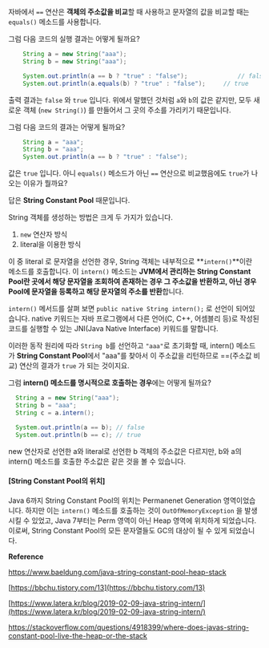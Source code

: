 자바에서 `==` 연산은 **객체의 주소값을 비교**할 때 사용하고 문자열의 값을 비교할 때는 `equals()` 메소드를 사용합니다.



그럼 다음 코드의 실행 결과는 어떻게 될까요?



```java
    String a = new String("aaa");
    String b = new String("aaa");

    System.out.println(a == b ? "true" : "false");				// false
    System.out.println(a.equals(b) ? "true" : "false");		// true
```



출력 결과는 `false` 와 `true` 입니다. 위에서 말했던 것처럼 `a`와 `b`의 값은 같지만, 모두 새로운 객체 (`new String()`) 를 만들어서 그 곳의 주소를 가리키기 때문입니다.



그럼 다음 코드의 결과는 어떻게 될까요?



```java
    String a = "aaa";
    String b = "aaa";
    System.out.println(a == b ? "true" : "false");
```



값은 `true` 입니다. 아니 `equals()` 메소드가 아닌 `==` 연산으로 비교했음에도 `true`가 나오는 이유가 뭘까요?



답은 **String Constant Pool** 때문입니다.



String 객체를 생성하는 방법은 크게 두 가지가 있습니다.



1.  `new` 연산자 방식
2.  literal을 이용한 방식



이 중 literal 로 문자열을 선언한 경우, String 객체는 내부적으로 **`intern()`**이란 메소드를 호출합니다. 이 `intern()` 메소드는 **JVM에서 관리하는 String Constant Pool란 곳에서 해당 문자열을 조회하여 존재하는 경우 그 주소값을 반환하고, 아닌 경우 Pool에 문자열을 등록하고 해당 문자열의 주소를 반환**합니다.

`intern()` 메서드를 살펴 보면 `public native String intern();` 로 선언이 되어있습니다. native 키워드는 자바 프로그램에서 다른 언어(C, C++, 어셈블리 등)로 작성된 코드를 실행할 수 있는 JNI(Java Native Interface) 키워드를 말합니다.

이러한 동작 원리에 따라 `String b`를 선언하고 `"aaa"`로 초기화할 때, intern() 메소드가 **String Constant Pool**에서 "aaa"를 찾아서 이 주소값을 리턴하므로 ==(주소값 비교) 연산의 결과가 `true` 가 되는 것이지요.



그럼 **intern() 메소드를 명시적으로 호출하는 경우**에는 어떻게 될까요?



```java
  String a = new String("aaa"); 
  String b = "aaa"; 
  String c = a.intern();

  System.out.println(a == b); // false
  System.out.println(b == c); // true
```



new 연산자로 선언한 a와 literal로 선언한 b 객체의 주소값은 다르지만, b와 a의 intern() 메소드를 호출한 주소값은 같은 것을 볼 수 있습니다.



#### [String Constant Pool의 위치]



Java 6까지 String Constant Pool의 위치는 Permanenet Generation 영역이었습니다. 하지만 이는 `intern()` 메소드를 호출하는 것이 `OutOfMemoryException` 을 발생시킬 수 있었고, Java 7부터는 Perm 영역이 아닌 Heap 영역에 위치하게 되었습니다. 이로써, String Constant Pool의 모든 문자열들도 GC의 대상이 될 수 있게 되었습니다.













**Reference**

https://www.baeldung.com/java-string-constant-pool-heap-stack

[https://bbchu.tistory.com/13](https://bbchu.tistory.com/13)

[https://www.latera.kr/blog/2019-02-09-java-string-intern/](https://www.latera.kr/blog/2019-02-09-java-string-intern/)

https://stackoverflow.com/questions/4918399/where-does-javas-string-constant-pool-live-the-heap-or-the-stack

